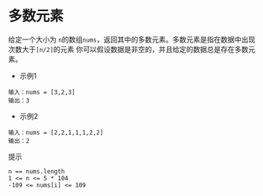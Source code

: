 # 多数元素

给定一个大小为 `n`的数组`nums`，返回其中的多数元素。多数元素是指在数据中出现次数大于`[n/2]`的元素
你可以假设数据是非空的，并且给定的数据总是存在多数元素。

- 示例1
```
输入：nums = [3,2,3]
输出：3
```

- 示例2
```
输入：nums = [2,2,1,1,1,2,2]
输出：2
```

提示
```
n == nums.length
1 <= n <= 5 * 104
-109 <= nums[i] <= 109
```